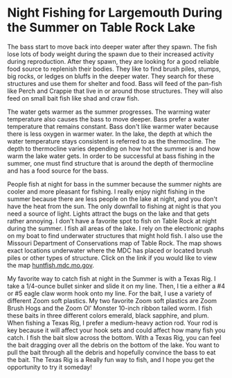 # Night Fishing for Largemouth During the Summer on Table Rock Lake

The bass start to move back into deeper water after they spawn. The fish lose lots of body weight during the spawn due to their increased activity during reproduction. After they spawn, they are looking for a good reliable food source to replenish their bodies. They like to find brush piles, stumps, big rocks, or ledges on bluffs in the deeper water. They search for these structures and use them for shelter and food. Bass will feed of the pan-fish like Perch and Crappie that live in or around those structures. They will also feed on small bait fish like shad and craw fish.

The water gets warmer as the summer progresses. The warming water temperature also causes the bass to move deeper. Bass prefer a water temperature that remains constant. Bass don't like warmer water because there is less oxygen in warmer water. In the lake, the depth at which the water temperature stays consistent is referred to as the thermocline. The depth to thermocline varies depending on how hot the summer is and how warm the lake water gets. In order to be successful at bass fishing in the summer, one must find structure that is around the depth of thermocline and has a food source for the bass.

People fish at night for bass in the summer because the summer nights are cooler and more pleasant for fishing. I really enjoy night fishing in the summer because there are less people on the lake at night, and you don't have the heat from the sun. The only downfall to fishing at night is that you need a source of light. Lights attract the bugs on the lake and that gets rather annoying. I don't have a favorite spot to fish on Table Rock at night during the summer. I fish all areas of the lake. I rely on the electronic graphs on my boat to find underwater structures that might hold fish. I also use the Missouri Department of Conservations map of Table Rock. The map shows  exact locations underwater where the MDC has placed or located brush piles or other types of structure. Click on the link if you would like to view the map [huntfish.mdc.mo.gov](https://huntfish.mdc.mo.gov/sites/default/files/downloads/page/Table_Rock_Lake_FA_Maps.pdf). 

My favorite way to catch fish at night in the Summer is with a Texas Rig. I take a 1/4-ounce bullet sinker and slide it on my line. Then, I tie a either a #4 or #5 eagle claw worm hook onto my line. For the bait, I use a variety of different Zoom soft plastics. My two favorite Zoom soft plastics are Zoom Brush Hogs and the Zoom Ol' Monster 10-inch ribbon tailed worm. I fish these baits in three different colors emerald, black sapphire, and plum. When fishing a Texas Rig, I prefer a medium-heavy action rod. Your rod is key because it will affect your hook sets and could affect how many fish you catch. I fish the bait slow across the bottom. With a Texas Rig, you can feel the bait dragging over all the debris on the bottom of the lake. You want to pull the bait through all the debris and hopefully convince the bass to eat the bait. The Texas Rig is a Really fun way to fish, and I hope you get the opportunity to try it someday!

